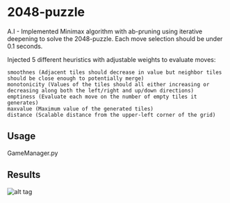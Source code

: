 # 2048-puzzle
A.I - Implemented Minimax algorithm with ab-pruning using iterative deepening to solve the 2048-puzzle. Each move selection should be under 0.1 seconds.

Injected 5 different heuristics with adjustable weights to evaluate moves:
```
smoothnes (Αdjacent tiles should decrease in value but neighbor tiles should be close enough to potentially merge)
monotonicity (Values of the tiles should all either increasing or decreasing along both the left/right and up/down directions)
emptiness (Evaluate each move on the number of empty tiles it generates)
maxvalue (Maximum value of the generated tiles)
distance (Scalable distance from the upper-left corner of the grid)
```

## Usage
GameManager.py

## Results
![alt tag](http://www.supergramm.com/media/images/github/2048puzzleresult.jpg)
